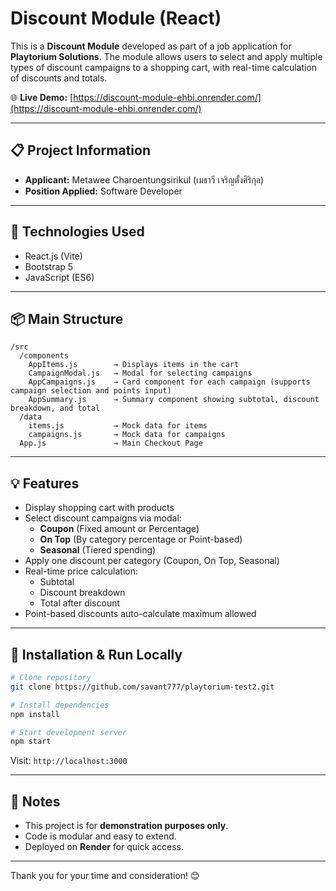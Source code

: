 # Discount Module (React)

This is a **Discount Module** developed as part of a job application for **Playtorium Solutions**. The module allows users to select and apply multiple types of discount campaigns to a shopping cart, with real-time calculation of discounts and totals.

🌐 **Live Demo:** [https://discount-module-ehbi.onrender.com/](https://discount-module-ehbi.onrender.com/)

---

## 📋 Project Information

- **Applicant:** Metawee Charoentungsirikul (เมธาวี เจริญตั้งศิริกุล)
- **Position Applied:** Software Developer

---

## 🚀 Technologies Used

- React.js (Vite)
- Bootstrap 5
- JavaScript (ES6)

---

## 📦 Main Structure
```
/src
  /components
    AppItems.js        → Displays items in the cart
    CampaignModal.js   → Modal for selecting campaigns
    AppCampaigns.js    → Card component for each campaign (supports campaign selection and points input)
    AppSummary.js      → Summary component showing subtotal, discount breakdown, and total
  /data
    items.js           → Mock data for items
    campaigns.js       → Mock data for campaigns
  App.js               → Main Checkout Page
```

---

## 💡 Features

- Display shopping cart with products
- Select discount campaigns via modal:
  - **Coupon** (Fixed amount or Percentage)
  - **On Top** (By category percentage or Point-based)
  - **Seasonal** (Tiered spending)
- Apply one discount per category (Coupon, On Top, Seasonal)
- Real-time price calculation:
  - Subtotal
  - Discount breakdown
  - Total after discount
- Point-based discounts auto-calculate maximum allowed

---

## 📂 Installation & Run Locally

```bash
# Clone repository
git clone https://github.com/savant777/playtorium-test2.git

# Install dependencies
npm install

# Start development server
npm start
```

Visit: `http://localhost:3000`

---

## 📝 Notes

- This project is for **demonstration purposes only**.
- Code is modular and easy to extend.
- Deployed on **Render** for quick access.

---

Thank you for your time and consideration! 😊
